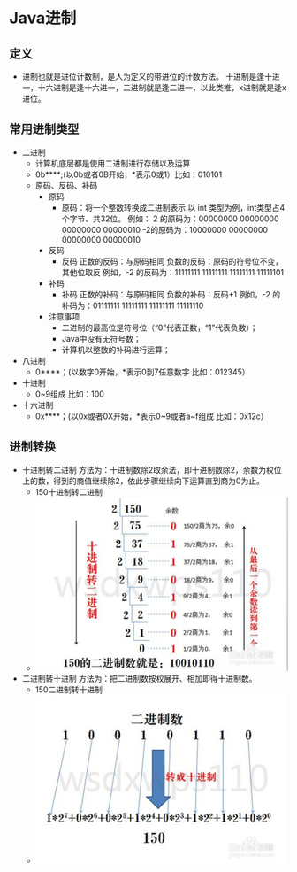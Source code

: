 # Java进制

## 定义

- 进制也就是进位计数制，是人为定义的带进位的计数方法。
  十进制是逢十进一，十六进制是逢十六进一，二进制就是逢二进一，以此类推，x进制就是逢x进位。

## 常用进制类型

- 二进制
  - 计算机底层都是使用二进制进行存储以及运算
  - 0b****;(以0b或者0B开始，*表示0或1）比如：010101
  - 原码、反码、补码
    - 原码
      - 原码：将一个整数转换成二进制表示
        以 int 类型为例，int类型占4个字节、共32位。
        例如：
        2 的原码为：00000000 00000000 00000000 00000010
        -2的原码为：10000000 00000000 00000000 00000010
    - 反码
      - 反码
        正数的反码：与原码相同
        负数的反码：原码的符号位不变，其他位取反
        例如，-2 的反码为：11111111 11111111 11111111 11111101
    - 补码
      - 补码
        正数的补码：与原码相同
        负数的补码：反码+1
        例如，-2 的补码为：01111111 11111111 11111111 11111110
    - 注意事项
      - 二进制的最高位是符号位（“0”代表正数，“1”代表负数）；
      - Java中没有无符号数；
      - 计算机以整数的补码进行运算；
- 八进制
  - 0****；(以数字0开始，*表示0到7任意数字 比如：012345） 
- 十进制
  - 0~9组成 比如：100
- 十六进制
  - 0x****；(以0x或者0X开始，*表示0\~9或者a\~f组成 比如：0x12c）

## 进制转换

- 十进制转二进制
  方法为：十进制数除2取余法，即十进制数除2，余数为权位上的数，得到的商值继续除2，依此步骤继续向下运算直到商为0为止。
  - 150十进制转二进制
  - ![150十进制转二进制](https://raw.githubusercontent.com/JourWon/image/master/Java%E5%9F%BA%E7%A1%80%E8%AF%AD%E6%B3%95/150%E5%8D%81%E8%BF%9B%E5%88%B6%E8%BD%AC%E4%BA%8C%E8%BF%9B%E5%88%B6.png)
- 二进制转十进制
  方法为：把二进制数按权展开、相加即得十进制数。
  - 150二进制转十进制
  - ![150二进制转十进制](https://raw.githubusercontent.com/JourWon/image/master/Java%E5%9F%BA%E7%A1%80%E8%AF%AD%E6%B3%95/150%E4%BA%8C%E8%BF%9B%E5%88%B6%E8%BD%AC%E5%8D%81%E8%BF%9B%E5%88%B6.png)

